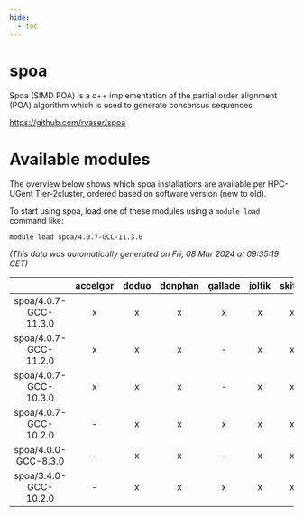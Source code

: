 ```yaml
---
hide:
  - toc
---
```


spoa
====


Spoa (SIMD POA) is a c++ implementation of the partial order alignment (POA) algorithm which is used to generate consensus sequences

https://github.com/rvaser/spoa
# Available modules


The overview below shows which spoa installations are available per HPC-UGent Tier-2cluster, ordered based on software version (new to old).

To start using spoa, load one of these modules using a `module load` command like:

```shell
module load spoa/4.0.7-GCC-11.3.0
```

*(This data was automatically generated on Fri, 08 Mar 2024 at 09:35:19 CET)*  

| |accelgor|doduo|donphan|gallade|joltik|skitty|
| :---: | :---: | :---: | :---: | :---: | :---: | :---: |
|spoa/4.0.7-GCC-11.3.0|x|x|x|x|x|x|
|spoa/4.0.7-GCC-11.2.0|x|x|x|-|x|x|
|spoa/4.0.7-GCC-10.3.0|x|x|x|-|x|x|
|spoa/4.0.7-GCC-10.2.0|-|x|x|x|x|x|
|spoa/4.0.0-GCC-8.3.0|-|x|x|-|x|x|
|spoa/3.4.0-GCC-10.2.0|-|x|x|x|x|x|
